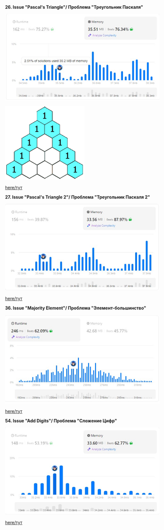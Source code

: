 **26. Issue "Pascal's Triangle"/ Проблема "Треугольник Паскаля"**

![Result/Результат](https://github.com/IvanShalimov/AlgorithmIssuesIS/blob/main/algorithm/solution%2026/solution26.jpg)

![Result/Результат](https://github.com/IvanShalimov/AlgorithmIssuesIS/blob/main/algorithm/solution%2026/pascaltriangle.gif)

[here/тут](https://github.com/IvanShalimov/AlgorithmIssuesIS/blob/main/algorithm/solution%2026/solution26.kt)

**27. Issue "Pascal's Triangle 2"/ Проблема "Треугольник Паскаля 2"**

![Result/Результат](https://github.com/IvanShalimov/AlgorithmIssuesIS/blob/main/algorithm/solution%2027/solution27.jpg)

[here/тут](https://github.com/IvanShalimov/AlgorithmIssuesIS/blob/main/algorithm/solution%2027/solution27.kt)

**36. Issue "Majority Element"/ Проблема "Элемент-большинство"**

![Result/Результат](https://github.com/IvanShalimov/AlgorithmIssuesIS/blob/main/algorithm/solution%2036/solution36.jpg)

[here/тут](https://github.com/IvanShalimov/AlgorithmIssuesIS/blob/main/algorithm/solution%2036/solution36.kt)

**54. Issue "Add Digits"/ Проблема "Сложение Цифр"**

![Result/Результат](https://github.com/IvanShalimov/AlgorithmIssuesIS/blob/main/algorithm/solution%2054/solution54.jpg)

[here/тут](https://github.com/IvanShalimov/AlgorithmIssuesIS/blob/main/algorithm/solution%2054/solution5.kt)
